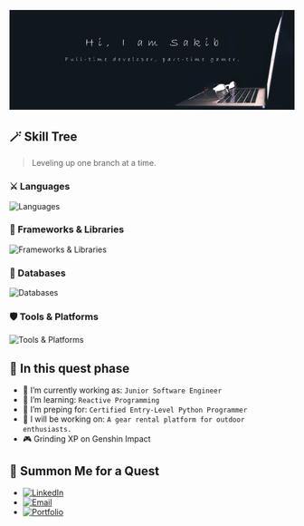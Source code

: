 <!-- ![banner](images/banner.png)

<br/>

## :desktop_computer: Techs I know:

<br>
<p align="center">
<img height="50" src="images/icons/html-5.png"/>
<img height="50" src="images/icons/css.png"/>
<img height="50" src="images/icons/javascript.png"/>
<img height="50" src="images/icons/react.png"/>
<img height="50" src="images/icons/tailwind.png"/>
<img height="50" src="images/icons/Bootsrap.png"/>
<img height="50" src="images/icons/node.png"/>
<img height="50" src="images/icons/express.png"/>
<img height="50" src="images/icons/photoshop.png"/>
</p>

<br/>

# Connect with me on [<img height="50" src="images/icons/linkedin.png">](https://www.linkedin.com/in/nazmus-sakib-b71682234/)

<br/>

## :hammer: I’m currently working on:

- Enjoying my life as junior software engineer
- Noting down my ideas for future projects

## :maple_leaf: I’m learning:

- Deep Learning
- Spring Boot
- How to assist in managing an enterprise level projects
- Automation of difficult tasks

## :test_tube: In the future I will be exploring:

- Making games with engine like unity
- Making apps with flutter
- Integrating Deep Learning in games to make them more immersive

## :video_game: I Like to:

- Play Games
- Watch Animes -->

<p align="center">
  <img src="images/banner-2.png" />
</p>

## 🪄 Skill Tree
> Leveling up one branch at a time.

### ⚔️ Languages
![Languages](https://skillicons.dev/icons?i=js,ts,py,java,html,css)

### 🧙 Frameworks & Libraries
![Frameworks & Libraries](https://skillicons.dev/icons?i=angular,react,nextjs,nodejs,spring,express)

### 🏹 Databases
![Databases](https://skillicons.dev/icons?i=postgres,mongodb,mysql)

### 🛡️ Tools & Platforms
![Tools & Platforms](https://skillicons.dev/icons?i=vscode,git)

## 📜 In this quest phase

- 💼 I’m currently working as: `Junior Software Engineer`
- 🌱 I’m learning: `Reactive Programming`
- 📜 I’m preping for: `Certified Entry-Level Python Programmer`
- 🔭 I will be working on: `A gear rental platform for outdoor enthusiasts.`
- 🎮 Grinding XP on Genshin Impact

## 🔮 Summon Me for a Quest
- [![LinkedIn](https://img.shields.io/badge/LinkedIn-blue?style=flat&logo=linkedin&logoColor=white)](https://www.linkedin.com/in/nazmussakibofficial/) 
- [![Email](https://img.shields.io/badge/Email-D14836?style=flat&logo=gmail&logoColor=white)](mailto:nazmussakibofficial19@gmail.com)
- [![Portfolio](https://img.shields.io/badge/Portfolio-000?style=flat&logo=vercel&logoColor=white)](https://nazmussakibofficial.github.io/my-portfolio/) 